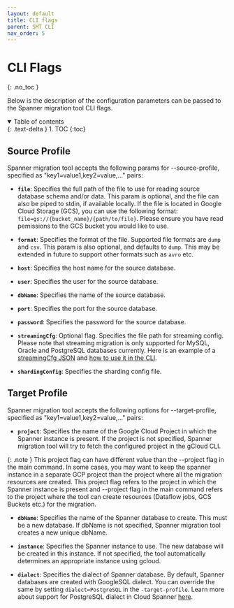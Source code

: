 ```yaml
---
layout: default
title: CLI flags
parent: SMT CLI
nav_order: 5
---
```


# CLI Flags
{: .no_toc }

Below is the description of the configuration parameters can be passed to the Spanner migration tool CLI flags.

<details open markdown="block">
  <summary>
    Table of contents
  </summary>
  {: .text-delta }
1. TOC
{:toc}
</details>

## Source Profile

Spanner migration tool accepts the following params for --source-profile,
specified as "key1=value1,key2=value,..." pairs:

* **`file`**: Specifies the full path of the file to use for reading source database
schema and/or data. This param is optional, and the file can also be piped to
stdin, if available locally. If the file is located in Google Cloud Storage (GCS), you can use the
following format: `file=gs://{bucket_name}/{path/to/file}`. Please ensure you
have read pemissions to the GCS bucket you would like to use.

* **`format`**: Specifies the format of the file. Supported file formats are `dump` and `csv`. This param is also optional, and
defaults to `dump`. This may be extended in future to support other formats
such as `avro` etc.

* **`host`**: Specifies the host name for the source database.

* **`user`**: Specifies the user for the source database.

* **`dbName`**: Specifies the name of the source database.

* **`port`**: Specifies the port for the source database.

* **`password`**: Specifies the password for the source database.

* **`streamingCfg`**: Optional flag. Specifies the file path for streaming config.
Please note that streaming migration is only supported for MySQL, Oracle and PostgreSQL databases currently.
Here is an example of a [streamingCfg JSON](./config-json.md#streamingcfg-for-non-sharded-minimal-downtime-migrations) and [how to use it in the CLI](./schema-and-data.md#examples).

* **`shardingConfig`**: Specifies the sharding config file.

## Target Profile

Spanner migration tool accepts the following options for --target-profile,
specified as "key1=value1,key2=value,..." pairs:

* **`project`**: Specifies the name of the Google Cloud Project in which the Spanner instance is present. If the project is not specified, Spanner migration tool will try to fetch the configured project in the gCloud CLI.

{: .note }
This project flag can have different value than the --project flag in the main command. In some cases, you may want to keep the spanner instance in a separate GCP project than the project where all the migration resources are created. This project flag refers to the project in which the Spanner instance is present and --project flag in the main command refers to the project where the tool can create resources (Dataflow jobs, GCS Buckets etc.) for the migration.

* **`dbName`**: Specifies the name of the Spanner database to create. This must be a
new database. If dbName is not specified, Spanner migration tool creates a new unique
dbName.

* **`instance`**: Specifies the Spanner instance to use. The new database will be
created in this instance. If not specified, the tool automatically determines an
appropriate instance using gcloud.

* **`dialect`**: Specifies the dialect of Spanner database. By default, Spanner
databases are created with GoogleSQL dialect. You can override the same by
setting `dialect=PostgreSQL` in the `-target-profile`. Learn more about support
for PostgreSQL dialect in Cloud Spanner [here](https://cloud.google.com/spanner/docs/postgresql-interface).